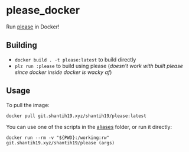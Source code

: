 # please_docker

Run [please](https://please.build) in Docker!

## Building

- ```docker build . -t please:latest``` to build directly
- ```plz run :please``` to build using please (_doesn't work with built please since docker inside docker is wacky af_)

## Usage

To pull the image:

```docker pull git.shantih19.xyz/shantih19/please:latest```

You can use one of the scripts in the [aliases](aliases) folder, or run it directly:

```docker run --rm -v "${PWD}:/working:rw" git.shantih19.xyz/shantih19/please (args)```
